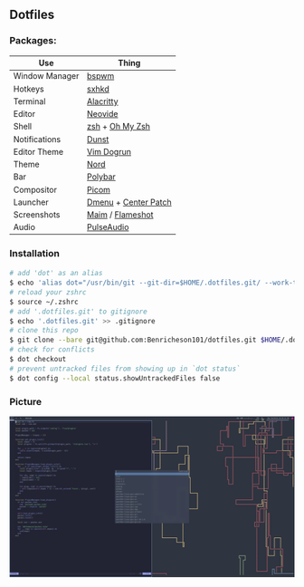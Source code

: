 ## Dotfiles

### Packages:
| Use            	| Thing                                                                                                       	|
|----------------	|-------------------------------------------------------------------------------------------------------------	|
| Window Manager 	| [bspwm](https://github.com/baskerville/bspwm)                                                               	|
| Hotkeys        	| [sxhkd](https://github.com/baskerville/sxhkd)                                                               	|
| Terminal       	| [Alacritty](https://github.com/alacritty/alacritty)                                                         	|
| Editor         	| [Neovide](https://github.com/Kethku/neovide)                                                                	|
| Shell          	| [zsh](https://www.zsh.org) + [Oh My Zsh](https://ohmyz.sh)                                                  	|
| Notifications  	| [Dunst](https://dunst-project.org)                                                                          	|
| Editor Theme   	| [Vim Dogrun](https://github.com/wadackel/vim-dogrun)                                                         	|
| Theme          	| [Nord](https://nordtheme.com)                                                                               	|
| Bar            	| [Polybar](https://polybar.github.io)                                                                        	|
| Compositor     	| [Picom](https://github.com/yshui/picom)                                                                     	|
| Launcher       	| [Dmenu](https://tools.suckless.org/dmenu) + [Center Patch](https://tools.suckless.org/dmenu/patches/center) 	|
| Screenshots    	| [Maim](https://github.com/naelstrof/maim) / [Flameshot](https://flameshot.org)                              	|
| Audio          	| [PulseAudio](https://gitlab.freedesktop.org/pulseaudio/pulseaudio)                                          	|
### Installation
```bash
# add 'dot' as an alias
$ echo 'alias dot="/usr/bin/git --git-dir=$HOME/.dotfiles.git/ --work-tree=$HOME"' >> $HOME/.zshrc
# reload your zshrc
$ source ~/.zshrc
# add '.dotfiles.git' to gitignore
$ echo '.dotfiles.git' >> .gitignore
# clone this repo
$ git clone --bare git@github.com:Benricheson101/dotfiles.git $HOME/.dotfiles.git
# check for conflicts
$ dot checkout
# prevent untracked files from showing up in `dot status`
$ dot config --local status.showUntrackedFiles false
```
### Picture
![dOt](meta/dotfile.png)
